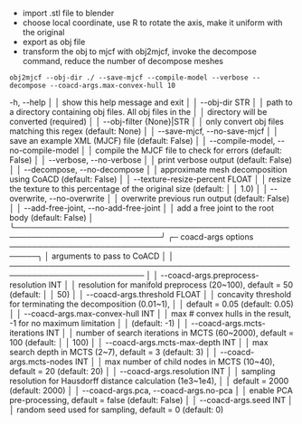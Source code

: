 - import .stl file to blender
- choose local coordinate, use R to rotate the axis, make it uniform with the original 
- export as obj file
- transform the obj to mjcf with obj2mjcf, invoke the decompose command, reduce the number of decompose meshes

`obj2mjcf --obj-dir ./ --save-mjcf --compile-model --verbose --decompose --coacd-args.max-convex-hull 10`

-h, --help                                                                 │
│     show this help message and exit                                        │
│ --obj-dir STR                                                              │
│     path to a directory containing obj files. All obj files in the         │
│     directory will be converted (required)                                 │
│ --obj-filter {None}|STR                                                    │
│     only convert obj files matching this regex (default: None)             │
│ --save-mjcf, --no-save-mjcf                                                │
│     save an example XML (MJCF) file (default: False)                       │
│ --compile-model, --no-compile-model                                        │
│     compile the MJCF file to check for errors (default: False)             │
│ --verbose, --no-verbose                                                    │
│     print verbose output (default: False)                                  │
│ --decompose, --no-decompose                                                │
│     approximate mesh decomposition using CoACD (default: False)            │
│ --texture-resize-percent FLOAT                                             │
│     resize the texture to this percentage of the original size (default:   │
│     1.0)                                                                   │
│ --overwrite, --no-overwrite                                                │
│     overwrite previous run output (default: False)                         │
│ --add-free-joint, --no-add-free-joint                                      │
│     add a free joint to the root body (default: False)                     │
╰────────────────────────────────────────────────────────────────────────────╯
╭─ coacd-args options ───────────────────────────────────────────────────────╮
│ arguments to pass to CoACD                                                 │
│ ────────────────────────────────────────────────────────────────────────── │
│ --coacd-args.preprocess-resolution INT                                     │
│     resolution for manifold preprocess (20~100), default = 50 (default:    │
│     50)                                                                    │
│ --coacd-args.threshold FLOAT                                               │
│     concavity threshold for terminating the decomposition (0.01~1),        │
│     default = 0.05 (default: 0.05)                                         │
│ --coacd-args.max-convex-hull INT                                           │
│     max # convex hulls in the result, -1 for no maximum limitation         │
│     (default: -1)                                                          │
│ --coacd-args.mcts-iterations INT                                           │
│     number of search iterations in MCTS (60~2000), default = 100 (default: │
│     100)                                                                   │
│ --coacd-args.mcts-max-depth INT                                            │
│     max search depth in MCTS (2~7), default = 3 (default: 3)               │
│ --coacd-args.mcts-nodes INT                                                │
│     max number of child nodes in MCTS (10~40), default = 20 (default: 20)  │
│ --coacd-args.resolution INT                                                │
│     sampling resolution for Hausdorff distance calculation (1e3~1e4),      │
│     default = 2000 (default: 2000)                                         │
│ --coacd-args.pca, --coacd-args.no-pca                                      │
│     enable PCA pre-processing, default = false (default: False)            │
│ --coacd-args.seed INT                                                      │
│     random seed used for sampling, default = 0 (default: 0)    